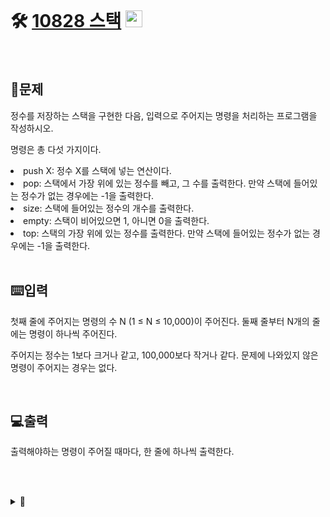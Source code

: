 <br>

# 🛠️ [10828 스택](http://www.acmicpc.net/problem/10828) <img height="27px" width="27px" src="https://static.solved.ac/tier_small/7.svg"/>

<br>

## 📖문제
정수를 저장하는 스택을 구현한 다음, 입력으로 주어지는 명령을 처리하는 프로그램을 작성하시오.

명령은 총 다섯 가지이다.

<li>push X: 정수 X를 스택에 넣는 연산이다.</li>
<li>pop: 스택에서 가장 위에 있는 정수를 빼고, 그 수를 출력한다. 만약 스택에 들어있는 정수가 없는 경우에는 -1을 출력한다.</li>
<li>size: 스택에 들어있는 정수의 개수를 출력한다.</li>
<li>empty: 스택이 비어있으면 1, 아니면 0을 출력한다.</li>
<li>top: 스택의 가장 위에 있는 정수를 출력한다. 만약 스택에 들어있는 정수가 없는 경우에는 -1을 출력한다.</li>

<br>

## ⌨️입력
첫째 줄에 주어지는 명령의 수 N (1 ≤ N ≤ 10,000)이 주어진다. 둘째 줄부터 N개의 줄에는 명령이 하나씩 주어진다. 

주어지는 정수는 1보다 크거나 같고, 100,000보다 작거나 같다. 문제에 나와있지 않은 명령이 주어지는 경우는 없다.

<br>

## 💻출력
출력해야하는 명령이 주어질 때마다, 한 줄에 하나씩 출력한다.

<br><br>

<details>
  <summary>🎈</summary>
<br>


</details>

<br><br>
